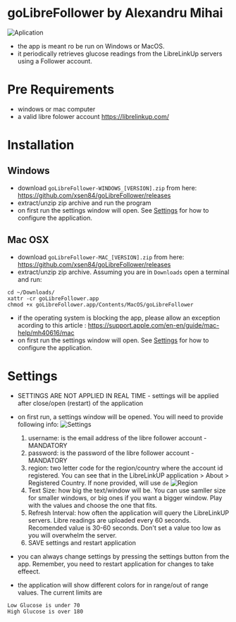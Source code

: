 # goLibreFollower by Alexandru Mihai

![Aplication](https://github.com/xsen84/goLibreFollower/blob/main/doc/main-window.png)

- the app is meant ro be run on Windows or MacOS.
- it periodically retrieves glucose readings from the LibreLinkUp servers using a Follower account.

# Pre Requirements
- windows or mac computer
- a valid libre folower account https://librelinkup.com/
  
# Installation

## Windows
- download `goLibreFollower-WINDOWS_[VERSION].zip` from here: https://github.com/xsen84/goLibreFollower/releases
- extract/unzip zip archive and run the program
- on first run the settings window will open. See [Settings](https://github.com/xsen84/goLibreFollower/edit/main/readme.md#settings) for how to configure the application.


## Mac OSX
- download `goLibreFollower-MAC_[VERSION].zip` from here: https://github.com/xsen84/goLibreFollower/releases
- extract/unzip zip archive. Assuming you are in `Downloads` open a terminal and run:
```
cd ~/Downloads/
xattr -cr goLibreFollower.app
chmod +x goLibreFollower.app/Contents/MacOS/goLibreFollower
```
- if the operating system is blocking the app, please allow an exception acording to this article : https://support.apple.com/en-en/guide/mac-help/mh40616/mac 
- on first run the settings window will open. See [Settings](https://github.com/xsen84/goLibreFollower/edit/main/readme.md#settings) for how to configure the application.


# Settings
- SETTINGS ARE NOT APPLIED IN REAL TIME - settings will be applied after close/open (restart) of the application
- on first run, a settings window will be opened. You will need to provide following info:
  ![Settings](https://github.com/xsen84/goLibreFollower/blob/main/doc/settings-window.png)
  1.    username: is the email address of the libre follower account - MANDATORY
  2.    password: is the password of the libre follower account - MANDATORY
  3.    region: two letter code for the region/country where the account id registered. You can see that in the LibreLinkUP application > About > Registered Country. If none provided, will use `de`
    ![Region](https://github.com/xsen84/goLibreFollower/blob/main/doc/llu-region.png) 
  5.    Text Size: how big the text/window will be. You can use samller size for smaller windows, or big ones if you want a bigger window. Play with the values and choose the one that fits.
  6.    Refresh Interval: how often the application will query the LibreLinkUP servers. Libre readings are uploaded every 60 seconds. Recomended value is 30-60 seconds. Don't set a value too low as you will overwhelm the server.
  7.    SAVE settings and restart application
       
- you can always change settings by pressing the settings button from the app. Remember, you need to restart application for changes to take effeect.
- the application will show different colors for in range/out of range values. The current limits are 
```
Low Glucose is under 70
High Glucose is over 180
```
